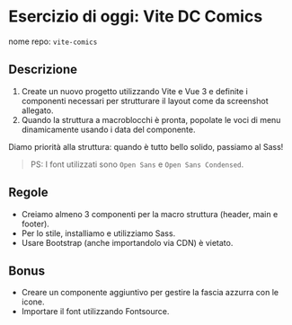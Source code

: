 # Esercizio di oggi: **Vite DC Comics**

nome repo: `vite-comics`

## Descrizione

1. Create un nuovo progetto utilizzando Vite e Vue 3 e definite i componenti necessari per strutturare il layout come da screenshot allegato.
1. Quando la struttura a macroblocchi è pronta, popolate le voci di menu
dinamicamente usando i data del componente.

Diamo priorità alla struttura: quando è tutto bello solido, passiamo al Sass!
>PS: I font utilizzati sono `Open Sans` e `Open Sans Condensed`.

## Regole

- Creiamo almeno 3 componenti per la macro struttura (header, main e footer).
- Per lo stile, installiamo e utilizziamo Sass.
- Usare Bootstrap (anche importandolo via CDN) è vietato.

## Bonus

- Creare un componente aggiuntivo per gestire la fascia azzurra con le icone.
- Importare il font utilizzando Fontsource.
